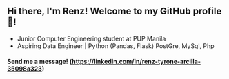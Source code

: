 ## Hi there, I'm Renz! Welcome to my GitHub profile👋!
- Junior Computer Engineering student at PUP Manila
- Aspiring Data Engineer | Python (Pandas, Flask) PostGre, MySql, Php 

#### Send me a message! (https://linkedin.com/in/renz-tyrone-arcilla-35098a323)
